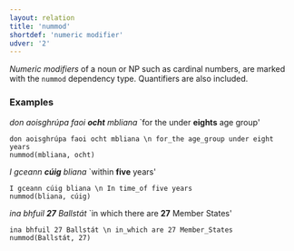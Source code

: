 ```yaml
---
layout: relation
title: 'nummod'
shortdef: 'numeric modifier'
udver: '2'
---
```


*Numeric modifiers* of a noun or NP such as cardinal numbers, are marked with the `nummod` dependency type. Quantifiers are also included.

### Examples

_don aoisghrúpa faoi <b>ocht</b> mbliana_ `for the under <b>eights</b> age group'

~~~ sdparse
don aoisghrúpa faoi ocht mbliana \n for_the age_group under eight years
nummod(mbliana, ocht)
~~~

_I gceann <b>cúig</b> bliana_ `within <b>five</b> years'

~~~ sdparse
I gceann cúig bliana \n In time_of five years
nummod(bliana, cúig)
~~~

_ina bhfuil <b>27</b> Ballstát_ `in which there are <b>27</b> Member States'

~~~ sdparse
ina bhfuil 27 Ballstát \n in_which are 27 Member_States
nummod(Ballstát, 27)
~~~
<!-- Interlanguage links updated Pá kvě 14 11:09:14 CEST 2021 -->
